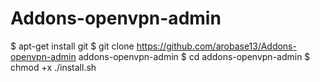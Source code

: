 # Addons-openvpn-admin
$ apt-get install git
$ git clone https://github.com/arobase13/Addons-openvpn-admin addons-openvpn-admin
$ cd addons-openvpn-admin
$ chmod +x ./install.sh
